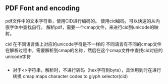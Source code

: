 ## PDF Font and encoding
pdf文件中的文本字符串，使用CID进行编码的。
使用cid编码，可以快速的从内嵌字体中查找自行。
解析pdf，需要一个cmap文件，来进行cid到unicode的映射。

cid 在不同语言集上对应的unicode字符是不一样的
不同语言有不同的cmap文件
在解析过程中，需要解析到cmap的名称，然后在这个cmap文件中查找cid对应的unicode字符

### 
+ 对于<>字符串，解析时，不进行转码（hex字符到byte），具体用到时在进行转换
cmap:maps character codes to glyph selector(cid)